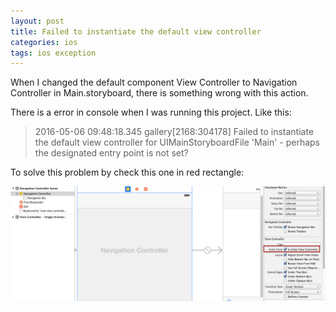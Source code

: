 ```yaml
---
layout: post
title: Failed to instantiate the default view controller
categories: ios
tags: ios exception
---
```

When I changed the default component View Controller to Navigation Controller in Main.storyboard, there is something wrong with this action.

There is a error in console when I was running this project. Like this:

> 2016-05-06 09:48:18.345 gallery[2168:304178] Failed to instantiate the default view controller for UIMainStoryboardFile 'Main' - perhaps the designated entry point is not set?
>

To solve this problem by check this one in red rectangle:

![img](../image/image2016050601.png)
